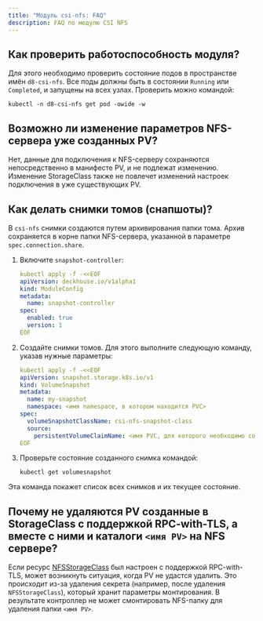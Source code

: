 ```yaml
---
title: "Модуль csi-nfs: FAQ"
description: FAQ по модулю CSI NFS
---
```


## Как проверить работоспособность модуля?

Для этого необходимо проверить состояние подов в пространстве имён `d8-csi-nfs`. Все поды должны быть в состоянии `Running` или `Completed`, и запущены на всех узлах. Проверить можно командой:

```shell
kubectl -n d8-csi-nfs get pod -owide -w
```

## Возможно ли изменение параметров NFS-сервера уже созданных PV?

Нет, данные для подключения к NFS-серверу сохраняются непосредственно в манифесте PV, и не подлежат изменению. Изменение StorageClass также не повлечет изменений настроек подключения в уже существующих PV.

## Как делать снимки томов (снапшоты)?

В `csi-nfs` снимки создаются путем архивирования папки тома. Архив сохраняется в корне папки NFS-сервера, указанной в параметре `spec.connection.share`.

1. Включите `snapshot-controller`:

   ```yaml
   kubectl apply -f -<<EOF
   apiVersion: deckhouse.io/v1alpha1
   kind: ModuleConfig
   metadata:
     name: snapshot-controller
   spec:
     enabled: true
     version: 1
   EOF
   ```

1. Создайте снимки томов. Для этого выполните следующую команду, указав нужные параметры:

   ```yaml
   kubectl apply -f -<<EOF
   apiVersion: snapshot.storage.k8s.io/v1
   kind: VolumeSnapshot
   metadata:
     name: my-snapshot
     namespace: <имя namespace, в котором находится PVC>
   spec:
     volumeSnapshotClassName: csi-nfs-snapshot-class
     source:
       persistentVolumeClaimName: <имя PVC, для которого необходимо создать снимок>
   EOF
   ```

1. Проверьте состояние созданного снимка командой:

   ```shell
   kubectl get volumesnapshot
   ```

Эта команда покажет список всех снимков и их текущее состояние.

## Почему не удаляются PV созданные в StorageClass с поддержкой RPC-with-TLS, а вместе с ними и каталоги `<имя PV>` на NFS сервере?

Если ресурс [NFSStorageClass](./cr.html#nfsstorageclass) был настроен с поддержкой RPC-with-TLS, может возникнуть ситуация, когда PV не удастся удалить.
Это происходит из-за удаления секрета (например, после удаления `NFSStorageClass`), который хранит параметры монтирования. В результате контроллер не может смонтировать NFS-папку для удаления папки `<имя PV>`.
